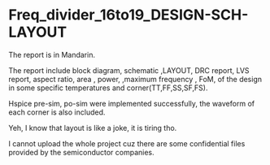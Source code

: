 # Freq_divider_16to19_DESIGN-SCH-LAYOUT

The report is in Mandarin.

The report include block diagram, schematic ,LAYOUT, DRC report, LVS report, aspect ratio, area , power, ,maximum frequency , FoM, of the design in some specific temperatures and corner(TT,FF,SS,SF,FS).

Hspice pre-sim, po-sim were implemented successfully, the waveform of each corner is also included.

Yeh, I know that layout is like a joke, it is tiring tho.


I cannot upload the whole project cuz there are some confidential files provided by the semiconductor companies.
